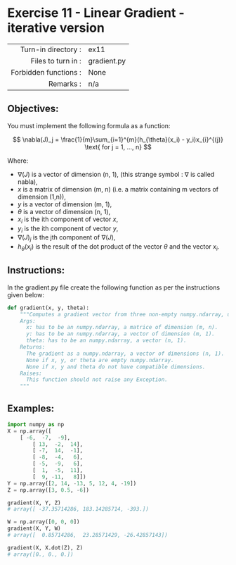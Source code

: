 # Exercise 11 - Linear Gradient - iterative version

|                         |                    |
| -----------------------:| ------------------ |
|   Turn-in directory :   |  ex11              |
|   Files to turn in :    |  gradient.py       |
|   Forbidden functions : |  None              |
|   Remarks :             |  n/a               |

## Objectives:

You must implement the following formula as a function:  

$$
\nabla(J)_j = \frac{1}{m}\sum_{i=1}^{m}(h_{\theta}(x_i) - y_i)x_{i}^{(j)} \text{ for j = 1, ..., n}
$$

Where:  
- $\nabla(J)$ is a vector of dimension (n, 1), (this strange symbol : $\nabla$ is called nabla),
- $x$ is a matrix of dimension (m, n) (i.e. a matrix containing m vectors of dimension (1,n)),
- $y$ is a vector of dimension (m, 1),
- $\theta$ is a vector of dimension (n, 1),
- $x_i$ is the ith component of vector $x$,
- $y_i$ is the ith component of vector $y$,
- $\nabla(J)_j$ is the jth component of $\nabla(J)$,
- $h_{\theta}(x_i)$ is the result of the dot product of the vector $\theta$ and the vector $x_i$.


## Instructions:

In the gradient.py file create the following function as per the instructions given below:
```python
def gradient(x, y, theta):
    """Computes a gradient vector from three non-empty numpy.ndarray, using a for-loop. The two arrays must have the compatible dimensions.
    Args:
      x: has to be an numpy.ndarray, a matrice of dimension (m, n).
      y: has to be an numpy.ndarray, a vector of dimension (m, 1).
      theta: has to be an numpy.ndarray, a vector (n, 1).
    Returns:
      The gradient as a numpy.ndarray, a vector of dimensions (n, 1).
      None if x, y, or theta are empty numpy.ndarray.
      None if x, y and theta do not have compatible dimensions.
    Raises:
      This function should not raise any Exception.
    """
```


## Examples:

```python
import numpy as np
X = np.array([
	[ -6,  -7,  -9],
        [ 13,  -2,  14],
        [ -7,  14,  -1],
        [ -8,  -4,   6],
        [ -5,  -9,   6],
        [  1,  -5,  11],
        [  9, -11,   8]])
Y = np.array([2, 14, -13, 5, 12, 4, -19])
Z = np.array([3, 0.5, -6])

gradient(X, Y, Z)
# array([ -37.35714286, 183.14285714, -393.])

W = np.array([0, 0, 0])
gradient(X, Y, W)
# array([  0.85714286,  23.28571429, -26.42857143])

gradient(X, X.dot(Z), Z)
# array([0., 0., 0.])
```
